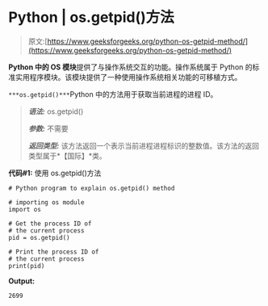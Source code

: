 # Python | os.getpid()方法

> 原文:[https://www.geeksforgeeks.org/python-os-getpid-method/](https://www.geeksforgeeks.org/python-os-getpid-method/)

**Python 中的 OS 模块**提供了与操作系统交互的功能。操作系统属于 Python 的标准实用程序模块。该模块提供了一种使用操作系统相关功能的可移植方式。

`***os.getpid()***`Python 中的方法用于获取当前进程的进程 ID。

> ***语法:*** os.getpid()
> 
> ***参数:*** 不需要
> 
> ***返回类型:*** 该方法返回一个表示当前进程进程标识的整数值。该方法的返回类型属于*【国际】*类。

**代码#1:** 使用 os.getpid()方法

```
# Python program to explain os.getpid() method 

# importing os module 
import os

# Get the process ID of
# the current process
pid = os.getpid()

# Print the process ID of
# the current process
print(pid) 
```

**Output:**

```
2699

```